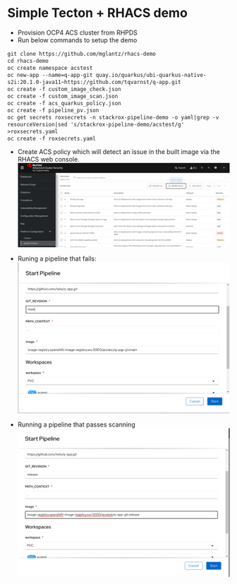 # Simple Tecton + RHACS demo

* Provision OCP4 ACS cluster from RHPDS
* Run below commands to setup the demo
```
git clone https://github.com/mglantz/rhacs-demo
cd rhacs-demo
oc create namespace acstest
oc new-app --name=q-app-git quay.io/quarkus/ubi-quarkus-native-s2i:20.1.0-java11~https://github.com/tqvarnst/q-app.git
oc create -f custom_image_check.json
oc create -f custom_image_scan.json
oc create -f acs_quarkus_policy.json
oc create -f pipeline_pv.json
oc get secrets roxsecrets -n stackrox-pipeline-demo -o yaml|grep -v resourceVersion|sed 's/stackrox-pipeline-demo/acstest/g' >roxsecrets.yaml
oc create -f roxsecrets.yaml
```

* Create ACS policy which will detect an issue in the built image via the RHACS web console.
![acs policy](img/acs.png)

* Runing a pipeline that fails:
![failing pipeline](img/fail.png)

* Running a pipeline that passes scanning
![passing pipeline](img/pass.png)

